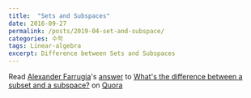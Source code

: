 ```yaml
---
title:  "Sets and Subspaces"
date: 2016-09-27
permalink: /posts/2019-04-set-and-subspace/
categories: 수학
tags: Linear-algebra
excerpt: Difference between Sets and Subspaces
---
```


<span class='quora-content-embed' data-name='Whats-the-difference-between-a-subset-and-a-subspace/answer/Alexander-Farrugia'>Read <a class='quora-content-link' data-width='560' data-height='260' href='https://www.quora.com/Whats-the-difference-between-a-subset-and-a-subspace/answer/Alexander-Farrugia' data-type='answer' data-id='20071632' data-key='04740a8a547b031083435be38d907902' load-full-answer='False' data-embed='hlggusb'><a href='https://www.quora.com/Alexander-Farrugia'>Alexander Farrugia</a>&#039;s <a href='/Whats-the-difference-between-a-subset-and-a-subspace#ans20071632'>answer</a> to <a href='/Whats-the-difference-between-a-subset-and-a-subspace' ref='canonical'><span class="rendered_qtext">What&#039;s the difference between a subset and a subspace?</span></a></a> on <a href='https://www.quora.com'>Quora</a><script type="text/javascript" src="https://www.quora.com/widgets/content"></script></span>
